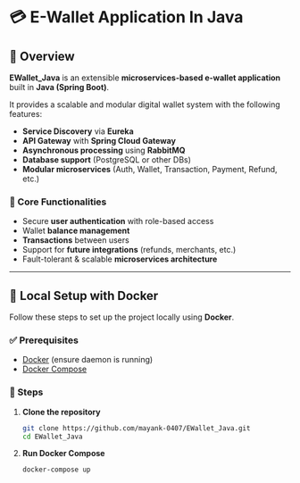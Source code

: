 # 💳 E-Wallet Application In Java

## 📖 Overview

**EWallet_Java** is an extensible **microservices-based e-wallet application** built in **Java (Spring Boot)**.  

It provides a scalable and modular digital wallet system with the following features:

- **Service Discovery** via **Eureka**  
- **API Gateway** with **Spring Cloud Gateway**  
- **Asynchronous processing** using **RabbitMQ**  
- **Database support** (PostgreSQL or other DBs)  
- **Modular microservices** (Auth, Wallet, Transaction, Payment, Refund, etc.)  

### 🔑 Core Functionalities
- Secure **user authentication** with role-based access  
- Wallet **balance management**  
- **Transactions** between users  
- Support for **future integrations** (refunds, merchants, etc.)  
- Fault-tolerant & scalable **microservices architecture**  

---

## 🐳 Local Setup with Docker

Follow these steps to set up the project locally using **Docker**.

### ✅ Prerequisites
- [Docker](https://docs.docker.com/get-docker/) (ensure daemon is running)  
- [Docker Compose](https://docs.docker.com/compose/)  

### 🚀 Steps

1. **Clone the repository**
   ```bash
   git clone https://github.com/mayank-0407/EWallet_Java.git
   cd EWallet_Java
   ```
2. **Run Docker Compose**
   ```bash
   docker-compose up
   ```
